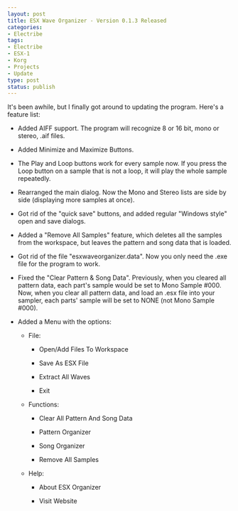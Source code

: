 ```yaml
--- 
layout: post
title: ESX Wave Organizer - Version 0.1.3 Released
categories:
- Electribe
tags: 
- Electribe
- ESX-1
- Korg
- Projects
- Update
type: post
status: publish
---
```


It's been awhile, but I finally got around to updating the program.  Here's a feature list:  
  
- Added AIFF support.  The program will recognize 8 or 16 bit, mono or stereo, .aif files.
- Added Minimize and Maximize Buttons.
- The Play and Loop buttons work for every sample now.  If you press the Loop button on a 
  sample that is not a loop, it will play the whole sample repeatedly.
- Rearranged the main dialog.  Now the Mono and Stereo lists are side by side (displaying more samples at once).
- Got rid of the "quick save" buttons, and added regular "Windows style" open and save dialogs.
- Added a "Remove All Samples" feature, which deletes all the samples from the workspace, but leaves 
  the pattern and song data that is loaded.
- Got rid of the file "esxwaveorganizer.data".  Now you only need the .exe file for the program to work.
- Fixed the "Clear Pattern &amp; Song Data".  Previously, when you cleared all pattern data, each 
  part's sample would be set to Mono Sample #000.  Now, when you clear all pattern data, and load an 
  .esx file into your sampler, each parts' sample will be set to NONE (not Mono Sample #000).
- Added a Menu with the options:  

  - File:  

    - Open/Add Files To Workspace

    - Save As ESX File

    - Extract All Waves

    - Exit

  - Functions:  

    - Clear All Pattern And Song Data

    - Pattern Organizer

    - Song Organizer

    - Remove All Samples

  - Help:  

    - About ESX Organizer

    - Visit Website
